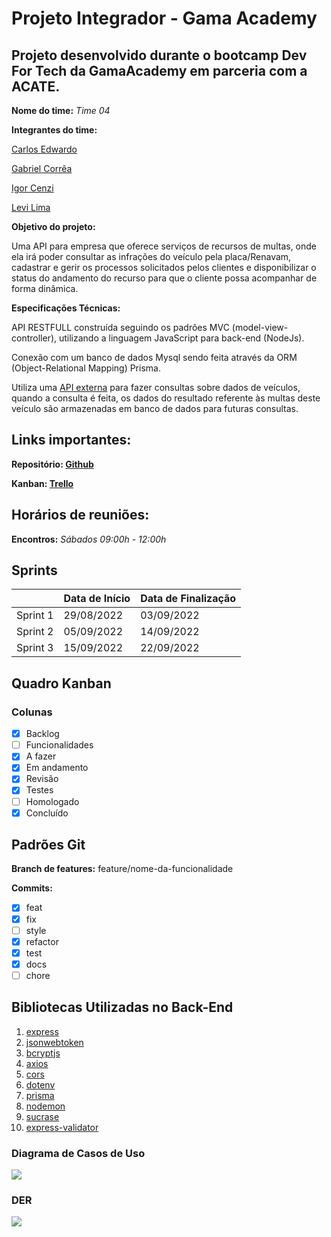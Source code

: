 # Projeto Integrador - Gama Academy 

## Projeto desenvolvido durante o bootcamp Dev For Tech da GamaAcademy em parceria com a ACATE.  

**Nome do time:** *Time 04*

**Integrantes do time:**

[Carlos Edwardo](https://github.com/carlosexsantos)

[Gabriel Corrêa](https://github.com/gscorrea10)

[Igor Cenzi](https://github.com/igorcenzi)

[Levi Lima](https://github.com/levilimas)

**Objetivo do projeto:**

Uma API para empresa que oferece serviços de recursos de multas, onde ela irá poder consultar as infrações do veículo pela placa/Renavam, cadastrar e gerir os processos solicitados pelos clientes e disponibilizar o status do andamento do recurso para que o cliente possa acompanhar de forma dinâmica.

**Especificações Técnicas:**

API RESTFULL construída seguindo os padrões MVC (model-view-controller), utilizando a linguagem JavaScript para back-end (NodeJs).

Conexão com um banco de dados Mysql sendo feita através da ORM (Object-Relational Mapping) Prisma.

Utiliza uma [API externa](https://infosimples.com/) para fazer consultas sobre dados de veículos, quando a consulta é feita, os dados do resultado referente às multas deste veículo são armazenadas em banco de dados para futuras consultas.

## Links importantes:

**Repositório:  [Github](https://github.com/gscorrea10/projeto-integrador-devfortech)**

**Kanban: [Trello](https://trello.com/b/cz7YYzPG/squad-4)**

## Horários de reuniões:

**Encontros:** *Sábados 09:00h - 12:00h*

## Sprints

|  | Data de Início | Data de Finalização |
| --- | --- | --- |
| Sprint 1 | 29/08/2022 | 03/09/2022 |
| Sprint 2 | 05/09/2022 | 14/09/2022 |
| Sprint 3 | 15/09/2022 | 22/09/2022 |

## Quadro Kanban

### Colunas

- [x]  Backlog
- [ ]  Funcionalidades
- [x]  A fazer
- [x]  Em andamento
- [x]  Revisão
- [x]  Testes
- [ ]  Homologado
- [x]  Concluído

## Padrões Git

**Branch de features:**  feature/nome-da-funcionalidade

**Commits:**

- [x]  feat
- [x]  fix
- [ ]  style
- [x]  refactor
- [x]  test
- [x]  docs
- [ ]  chore

## Bibliotecas Utilizadas no Back-End


1. [express](https://expressjs.com/pt-br/)
2. [jsonwebtoken](https://jwt.io/)
3. [bcryptjs](https://www.npmjs.com/package/bcryptjs)
4. [axios](https://axios-http.com/ptbr/docs/intro)
5. [cors](https://www.npmjs.com/package/cors)
6. [dotenv](https://www.npmjs.com/package/dotenv)
7. [prisma](https://www.prisma.io/docs/)
8. [nodemon](https://nodemon.io/)
9. [sucrase](https://www.npmjs.com/package/sucrase)
10. [express-validator](https://express-validator.github.io/docs/)


### Diagrama de Casos de Uso

<img src="/home/gabriel/Desktop/my projects/gama_projeto/projeto-integrador-devfortech/projeto_integrador/imgs/Untitled_Diagram.drawio_(1).png"></img>

### DER

<img src="/home/gabriel/Desktop/my projects/gama_projeto/projeto-integrador-devfortech/projeto_integrador/imgs/Untitled.png"> </img>